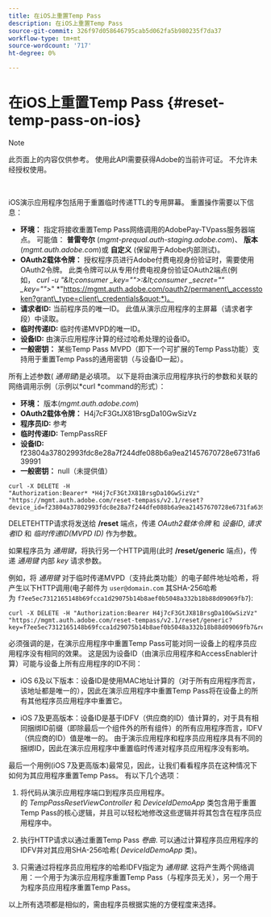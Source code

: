 ```yaml
---
title: 在iOS上重置Temp Pass
description: 在iOS上重置Temp Pass
source-git-commit: 326f97d058646795cab5d062fa5b980235f7da37
workflow-type: tm+mt
source-wordcount: '717'
ht-degree: 0%

---
```



# 在iOS上重置Temp Pass {#reset-temp-pass-on-ios}

>[!NOTE]
>
>此页面上的内容仅供参考。 使用此API需要获得Adobe的当前许可证。 不允许未经授权使用。

</br>

iOS演示应用程序包括用于重置临时传递TTL的专用屏幕。 重置操作需要以下信息：

- **环境：** 指定将接收重置Temp Pass网络调用的AdobePay-TVpass服务器端点。 可能值： **普雷夸尔** (*mgmt-prequal.auth-staging.adobe.com*)、 **版本** (*mgmt.auth.adobe.com*)或 **自定义** (保留用于Adobe内部测试)。
- **OAuth2载体令牌：** 授权程序员进行Adobe付费电视身份验证时，需要使用OAuth2令牌。 此类令牌可以从专用付费电视身份验证OAuth2端点(例如， *curl -u &quot;\&lt;consumer _key=&quot;&quot;>:\&lt;consumer _secret=&quot;&quot; _key=&quot;&quot;>*&quot; *&quot;https://mgmt.auth.adobe.com/oauth2/permanent\_accesstoken?grant\_type=client\_credentials&quot;*)。
- **请求者ID:** 当前程序员的唯一ID。 此值从演示应用程序的主屏幕（请求者字段）中读取。
- **临时传递ID:** 临时传递MVPD的唯一ID。
- **设备ID:** 由演示应用程序计算的经过哈希处理的设备ID。
- **一般密钥：** 某些Temp Pass MVPD（即下一个可扩展的Temp Pass功能）支持用于重置Temp Pass的通用密钥（与设备ID一起）。

所有上述参数( *通用键*)是必填项。 以下是将由演示应用程序执行的参数和关联的网络调用示例（示例以*curl *command的形式）：

- **环境：** 版本(*mgmt.auth.adobe.com*)
- **OAuth2载体令牌：** H4j7cF3GtJX81BrsgDa10GwSizVz
- **程序员ID:** 参考
- **临时传递ID:** TempPassREF
- **设备ID:** f23804a37802993fdc8e28a7f244dfe088b6a9ea21457670728e6731fa639991 
- **一般密钥：** null（未提供值）

```curl
curl -X DELETE -H "Authorization:Bearer* *H4j7cF3GtJX81BrsgDa10GwSizVz" "https://mgmt.auth.adobe.com/reset-tempass/v2.1/reset?device_id=f23804a37802993fdc8e28a7f244dfe088b6a9ea21457670728e6731fa639991&requestor_id=REF&mvpd_id=TempPassREF"
```

DELETEHTTP请求将发送给 **/reset** 端点，传递 *OAuth2载体令牌* 和 *设备ID*, *请求者ID* 和 *临时传递ID(MVPD ID)* 作为参数。

如果程序员为 *通用键*，将执行另一个HTTP调用(此时 **/reset/generic** 端点)，传递 *通用键* 内部 *key* 请求参数。

例如，将 *通用键* 对于临时传递MVPD（支持此类功能）的电子邮件地址哈希，将产生以下HTTP调用(电子邮件为 `user@domain.com` 其SHA-256哈希为 `f7ee5ec7312165148b69fcca1d29075b14b8aef0b5048a332b18b88d09069fb7`):

```curl
curl -X DELETE -H "Authorization:Bearer H4j7cF3GtJX81BrsgDa10GwSizVz"
"https://mgmt.auth.adobe.com/reset-tempass/v2.1/reset/generic?key=f7ee5ec7312165148b69fcca1d29075b14b8aef0b5048a332b18b88d09069fb7&requestor_id=REF&mvpd_id=TempPassREF"
```

必须强调的是，在演示应用程序中重置Temp Pass可能对同一设备上的程序员应用程序没有相同的效果。 这是因为设备ID（由演示应用程序和AccessEnabler计算）可能与设备上所有应用程序的ID不同：

- iOS 6及以下版本：设备ID是使用MAC地址计算的（对于所有应用程序而言，该地址都是唯一的），因此在演示应用程序中重置Temp Pass将在设备上的所有其他程序员应用程序中重置它。

- iOS 7及更高版本：设备ID是基于IDFV（供应商的ID）值计算的，对于具有相同捆绑ID前缀（即除最后一个组件外的所有组件）的所有应用程序而言，IDFV（供应商的ID）值是唯一的。 由于演示应用程序和程序员应用程序具有不同的捆绑ID，因此在演示应用程序中重置临时传递对程序员应用程序没有影响。

最后一个用例(iOS 7及更高版本)最常见，因此，让我们看看程序员在这种情况下如何为其应用程序重置Temp Pass。 有以下几个选项：

1. 将代码从演示应用程序端口到程序员应用程序。 的 *TempPassResetViewController* 和 *DeviceIdDemoApp* 类包含用于重置Temp Pass的核心逻辑，并且可以轻松地修改这些逻辑并将其包含在程序员应用程序中。

1. 执行HTTP请求以通过重置Temp Pass *卷曲*. 可以通过计算程序员应用程序的IDFV并对其应用SHA-256哈希( *DeviceIdDemoApp* 类)。

1. 只需通过将程序员应用程序的哈希IDFV指定为 *通用键*. 这将产生两个网络调用：一个用于为演示应用程序重置Temp Pass（与程序员无关），另一个用于为程序员应用程序重置Temp Pass。

以上所有选项都是相似的，需由程序员根据实施的方便程度来选择。 


